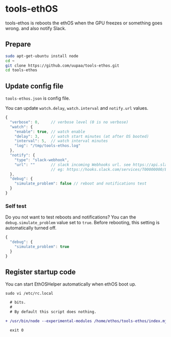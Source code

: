 # tools-ethOS

tools-ethos is reboots the ethOS when the GPU freezes or something goes wrong. and also notify Slack.

## Prepare

```sh
sudo apt-get-ubuntu install node
cd ~
git clone https://github.com/uupaa/tools-ethos.git
cd tools-ethos
```

## Update config file

`tools-ethos.json` is config file.

You can update `watch.delay`, `watch.interval` and `notify.url` values.

```js
{
  "verbose": 0,     // verbose level (0 is no verbose)
  "watch": {
    "enable": true, // watch enable
    "delay": 3,     // watch start minutes (at after OS booted)
    "interval": 5,  // watch interval minutes
    "log": "/tmp/tools-ethos.log"
  },
  "notify": {
    "type": "slack-webhook",
    "url": ""       // slack incoming Webhooks url. see https://api.slack.com/incoming-webhooks
                    // eg: https://hooks.slack.com/services/T00000000/B00000000/xxxxxxxxxxxxxxxxxxxxxxxx"
  },
  "debug": {
    "simulate_problem": false // reboot and notifications test
  }
}
```

### Self test

Do you not want to test reboots and notifications?
You can the `debug.simulate_problem` value set to `true`.
Before rebooting, this setting is automatically turned off.

```js
{
  "debug": {
    "simulate_problem": true
  }
}
```

## Register startup code

You can start EthOSHelper automatically when ethOS boot up.

`sudo vi /etc/rc.local`

```diff
  # bits.
  #
  # By default this script does nothing.

+ /usr/bin/node --experimental-modules /home/ethos/tools-ethos/index.mjs

  exit 0

```
